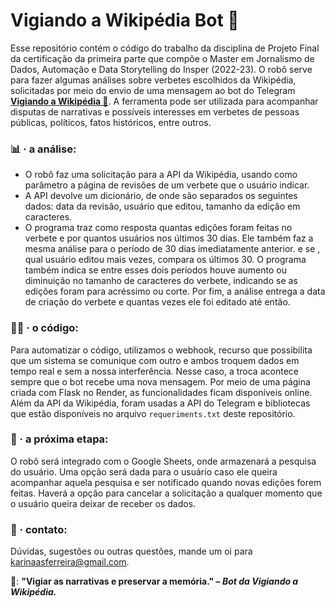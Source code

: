 # Vigiando a Wikipédia Bot 🔎

Esse repositório contém o código do trabalho da disciplina de Projeto Final da certificação da primeira parte que compõe o Master em Jornalismo de Dados, Automação e Data Storytelling do Insper (2022-23). O robô serve para fazer algumas análises sobre verbetes escolhidos da Wikipédia, solicitadas por meio do envio de uma mensagem ao bot do Telegram <b>[Vigiando a Wikipédia 🔎](https://t.me/vigiandowiki_bot)</b>. A ferramenta pode ser utilizada para acompanhar disputas de narrativas e possíveis interesses em verbetes de pessoas públicas, políticos, fatos históricos, entre outros.

### 📊 · a análise:
* O robô faz uma solicitação para a API da Wikipédia, usando como parâmetro a página de revisões de um verbete que o usuário indicar.
* A API devolve um dicionário, de onde são separados os seguintes dados: data da revisão, usuário que editou, tamanho da edição em caracteres.
* O programa traz como resposta quantas edições foram feitas no verbete e por quantos usuários nos últimos 30 dias. Ele também faz a mesma análise para o período de 30 dias imediatamente anterior. e se , qual usuário editou mais vezes, compara os últimos 30. O programa também indica se entre esses dois períodos houve aumento ou diminuição no tamanho de caracteres do verbete, indicando se as edições foram para acréssimo ou corte. Por fim, a análise entrega a data de criação do verbete e quantas vezes ele foi editado até então.

### 👩‍💻 · o código: 
Para automatizar o código, utilizamos o webhook, recurso que possibilita que um sistema se comunique com outro e ambos troquem dados em tempo real e sem a nossa interferência. Nesse caso, a troca acontece sempre que o bot recebe uma nova mensagem. Por meio de uma página criada com Flask no Render, as funcionalidades ficam disponíveis online. Além da API da Wikipédia, foram usadas a API do Telegram e bibliotecas que estão disponíveis no arquivo `requeriments.txt` deste repositório. 

### 🔮 · a próxima etapa: 
O robô será integrado com o Google Sheets, onde armazenará a pesquisa do usuário. Uma opção será dada para o usuário caso ele queira acompanhar aquela pesquisa e ser notificado quando novas edições forem feitas. Haverá a opção para cancelar a solicitação a qualquer momento que o usuário queira deixar de receber os dados.

### 📧	· contato:
Dúvidas, sugestões ou outras questões, mande um oi para karinaasferreira@gmail.com.

🤖: <b>"Vigiar as narrativas e preservar a memória." – <i> Bot da Vigiando a Wikipédia.</i></b>

